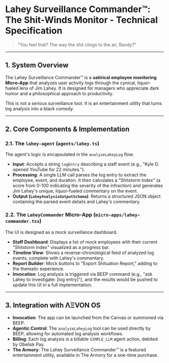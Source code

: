
# Lahey Surveillance Commander™: The Shit-Winds Monitor - Technical Specification

> "You feel that? The way the shit clings to the air, Randy?"

---

## 1. System Overview

The Lahey Surveillance Commander™ is a **satirical employee monitoring Micro-App** that analyzes user activity logs through the cynical, liquor-fueled lens of Jim Lahey. It is designed for managers who appreciate dark humor and a philosophical approach to productivity.

This is not a serious surveillance tool. It is an entertainment utility that turns log analysis into a black comedy.

---

## 2. Core Components & Implementation

### 2.1. The `lahey-agent` (`agents/lahey.ts`)
The agent's logic is encapsulated in the `analyzeLaheyLog` flow.
- **Input**: Accepts a string `logEntry` describing a staff event (e.g., "Kyle D. opened YouTube for 22 minutes.").
- **Processing**: A single LLM call parses the log entry to extract the employee, event, and duration. It then calculates a "Shitstorm Index" (a score from 0-100 indicating the severity of the infraction) and generates Jim Lahey's unique, liquor-fueled commentary on the event.
- **Output (`LaheyAnalysisOutputSchema`)**: Returns a structured JSON object containing the parsed event details and Lahey's commentary.

### 2.2. The `LaheyCommander` Micro-App (`micro-apps/lahey-commander.tsx`)
The UI is designed as a mock surveillance dashboard.
- **Staff Dashboard**: Displays a list of mock employees with their current "Shitstorm Index" visualized as a progress bar.
- **Timeline View**: Shows a reverse-chronological feed of analyzed log events, complete with Lahey's commentary.
- **Report Builder**: Mock buttons to "Export Shituation Report," adding to the thematic experience.
- **Invocation**: Log analysis is triggered via BEEP command (e.g., "ask Lahey to investigate: [log entry]"), and the results would be pushed to update this UI in a full implementation.

---

## 3. Integration with ΛΞVON OS

- **Invocation**: The app can be launched from the Canvas or summoned via BEEP.
- **Agentic Control**: The `analyzeLaheyLog` tool can be used directly by BEEP, allowing for automated log analysis workflows.
- **Billing**: Each log analysis is a billable `SIMPLE_LLM` agent action, debited by Obelisk Pay.
- **The Armory**: The Lahey Surveillance Commander™ is a featured entertainment utility, available in The Armory for a one-time purchase.
